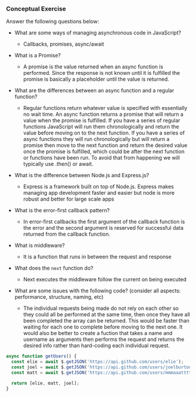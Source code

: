 ### Conceptual Exercise

Answer the following questions below:

- What are some ways of managing asynchronous code in JavaScript?
	- Callbacks, promises, async/await

- What is a Promise?
	- A promise is the value returned when an async function is performed. Since the response is not known until it is fulfilled the promise is basically a placeholder until the value is returned.

- What are the differences between an async function and a regular function?
	- Regular functions return whatever value is specified with essentially no wait time. An async function returns a promise that will return a value when the promise is fulfilled. If you have a series of regular functions JavaScript will run them chronologically and return the value before moving on to the next function. If you have a series of async functions they will run chronologically but will return a promise then move to the next function and return the desired value once the promise is fulfilled, which could be after the next function or functions have been run. To avoid that from happening we will typically use .then() or await.

- What is the difference between Node.js and Express.js?
	- Express is a framework built on top of Node.js. Express makes managing app development faster and easier but node is more robust and better for large scale apps

- What is the error-first callback pattern?
	- In error-first callbacks the first argument of the callback function is the error and the second argument is reserved for successful data returned from the callback function.
	
- What is middleware?
	- It is a function that runs in between the request and response 

- What does the `next` function do?
	- Next executes the middleware follow the current on being executed

- What are some issues with the following code? (consider all aspects: performance, structure, naming, etc)
	- The individual requests being made do not rely on each other so they could all be performed at the same time, then once they have all been completed the array can be returned. This would be faster than waiting for each one to complete before moving to the next one. It would also be better to create a fuction that takes a name and username as arguments then performs the request and returns the desired info rather than hard-coding each individual request.

```js
async function getUsers() {
  const elie = await $.getJSON('https://api.github.com/users/elie');
  const joel = await $.getJSON('https://api.github.com/users/joelburton');
  const matt = await $.getJSON('https://api.github.com/users/mmmaaatttttt');

  return [elie, matt, joel];
}
```
